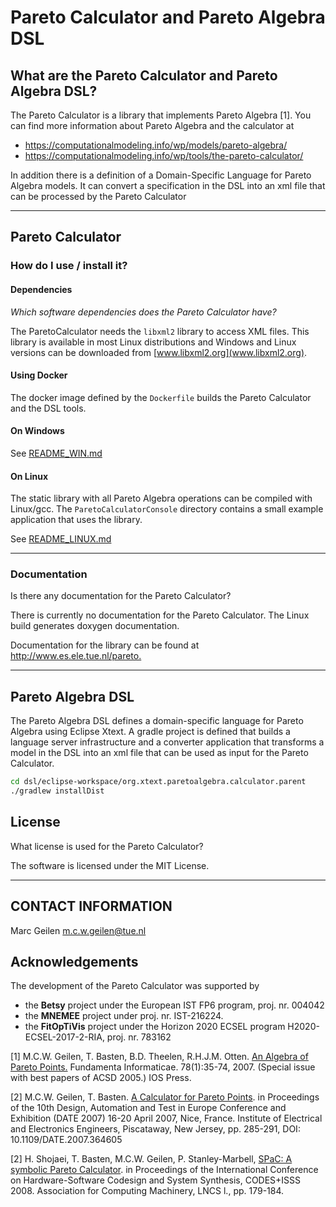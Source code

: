 # Pareto Calculator and Pareto Algebra DSL

## What are the Pareto Calculator and Pareto Algebra DSL?

The Pareto Calculator is a library that implements Pareto
Algebra [1]. You can find more information about Pareto Algebra and
the calculator at

- <https://computationalmodeling.info/wp/models/pareto-algebra/>
- <https://computationalmodeling.info/wp/tools/the-pareto-calculator/>

In addition there is a definition of a Domain-Specific Language for Pareto Algebra models. It can convert a specification in the DSL into an xml file that can be processed by the Pareto Calculator

------------------------------------------------------------------

## Pareto Calculator

### How do I use / install it?

#### Dependencies

_Which software dependencies does the Pareto Calculator have?_

The ParetoCalculator needs the `libxml2` library to access XML files. This library is available in most Linux distributions and Windows and Linux versions can be downloaded from [www.libxml2.org](www.libxml2.org).

#### Using Docker

The docker image defined by the `Dockerfile` builds the Pareto Calculator and the DSL tools.

#### On Windows

See [README_WIN.md](README_WIN.md)

#### On Linux

The static library with all Pareto Algebra operations can be compiled with Linux/gcc. The `ParetoCalculatorConsole` directory contains a small example application that uses the library.

See [README_LINUX.md](README_LINUX.md)

------------------------------------------------------------------

### Documentation

Is there any documentation for the Pareto Calculator?

There is currently no documentation for the Pareto Calculator. The Linux build generates doxygen documentation.

Documentation for the library can be found at <http://www.es.ele.tue.nl/pareto.>

------------------------------------------------------------------

## Pareto Algebra DSL

The Pareto Algebra DSL defines a domain-specific language for Pareto Algebra using Eclipse Xtext.
A gradle project is defined that builds a language server infrastructure and a converter application that transforms a model in the DSL into an xml file that can be used as input for the Pareto Calculator.

``` sh
cd dsl/eclipse-workspace/org.xtext.paretoalgebra.calculator.parent
./gradlew installDist
```

## License

What license is used for the Pareto Calculator?

The software is licensed under the MIT License.

------------------------------------------------------------------

## CONTACT INFORMATION

   Marc Geilen <m.c.w.geilen@tue.nl>

## Acknowledgements

The development of the Pareto Calculator was supported by

- the **Betsy** project under the European IST FP6 program, proj. nr. 004042
- the **MNEMEE** project under proj. nr. IST-216224. 
- the **FitOpTiVis** project under the Horizon 2020 ECSEL program H2020-ECSEL-2017-2-RIA, proj. nr. 783162

[1] M.C.W. Geilen, T. Basten, B.D. Theelen, R.H.J.M. Otten. [An Algebra of Pareto Points.](https://dl.acm.org/citation.cfm?id=1366010)
   Fundamenta Informaticae. 78(1):35-74, 2007. (Special issue with best papers of ACSD 2005.) IOS Press.

[2] M.C.W. Geilen, T. Basten. [A Calculator for Pareto Points](https://ieeexplore.ieee.org/document/4211810). in Proceedings of the 10th Design, Automation and Test in Europe Conference and Exhibition (DATE 2007) 16-20 April 2007, Nice, France. Institute of Electrical and Electronics Engineers, Piscataway, New Jersey, pp. 285-291, DOI: 10.1109/DATE.2007.364605


[2] H. Shojaei, T. Basten, M.C.W. Geilen, P. Stanley-Marbell, [SPaC: A symbolic Pareto Calculator](https://dl.acm.org/citation.cfm?id=1450176). in Proceedings of the International Conference on Hardware-Software Codesign and System Synthesis, CODES+ISSS 2008. Association for Computing Machinery, LNCS l., pp. 179-184.

